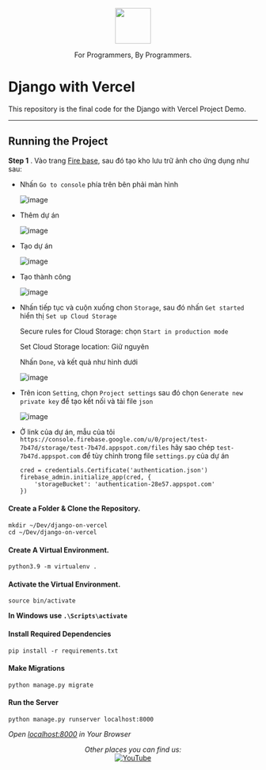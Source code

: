 <p align="center">
  <p align="center">
    <a href="https://www.youtube.com/channel/UC7m0x5NHiHz4VemPFVaS98A" target="_blank">
      <img src="https://raw.githubusercontent.com/codingforinnovations/Django-on-Vercel/main/.static/Logo-Light.png?token=GHSAT0AAAAAABXU4AJBD6OH7Z33MGA7X2EYY3HPGAA" height="72" />    
    </a>
  </p>
  <p align="center">
    For Programmers, By Programmers.
  </p>
</p>

# Django with Vercel

This repository is the final code for the Django with Vercel Project Demo.

---

## Running the Project

**Step 1** . Vào trang [Fire base](https://firebase.google.com/), sau đó tạo kho lưu trữ ảnh cho ứng dụng như sau:

  - Nhấn `Go to console` phía trên bên phải màn hình
    
    ![image](https://github.com/anhhducnguyen/Django-on-Vercel/assets/97099707/9dfcdce6-b0fd-4b0a-b510-d91a93227061)

  - Thêm dự án
    
    ![image](https://github.com/anhhducnguyen/Django-on-Vercel/assets/97099707/a285d19d-cadb-4f71-ac31-da9ae76fea01)

  - Tạo dự án
    
    ![image](https://github.com/anhhducnguyen/Django-on-Vercel/assets/97099707/87134ee8-9d0e-4726-9ed2-8b5e604d9759)

  - Tạo thành công
    
    ![image](https://github.com/anhhducnguyen/Django-on-Vercel/assets/97099707/43e1decd-2049-417b-b173-4c1cb049843e)

  - Nhấn tiếp tục và cuộn xuống chon `Storage`, sau đó nhấn `Get started` hiển thị `Set up Cloud Storage`

    Secure rules for Cloud Storage: chọn `Start in production mode`
    
    Set Cloud Storage location: Giữ nguyên

    Nhấn `Done`, và kết quả như hình dưới

    ![image](https://github.com/anhhducnguyen/Django-on-Vercel/assets/97099707/ffcb3449-c483-4fe1-8151-358bd353d3f0)

  - Trên icon `Setting`, chọn `Project settings` sau đó chọn `Generate new private key` để tạo kết nối và tải file `json`

    ![image](https://github.com/anhhducnguyen/Django-on-Vercel/assets/97099707/f8448bf8-188d-4d87-9bef-9b06d59be80c)

  - Ở link của dự án, mẫu của tôi `https://console.firebase.google.com/u/0/project/test-7b47d/storage/test-7b47d.appspot.com/files` hãy sao chép `test-7b47d.appspot.com` để tùy chỉnh trong file `settings.py` của dự án
    
    ```
    cred = credentials.Certificate('authentication.json')
    firebase_admin.initialize_app(cred, {
        'storageBucket': 'authentication-28e57.appspot.com'
    })
    ```


     



 

#### Create a Folder & Clone the Repository.
```
mkdir ~/Dev/django-on-vercel
cd ~/Dev/django-on-vercel
```

#### Create A Virtual Environment.
```
python3.9 -m virtualenv .
```

#### Activate the Virtual Environment.
```
source bin/activate
```

**In Windows use `.\Scripts\activate`**

#### Install Required Dependencies 
```
pip install -r requirements.txt
```

#### Make Migrations
```
python manage.py migrate
```

#### Run the Server
```
python manage.py runserver localhost:8000
```

_Open [localhost:8000](http://localhost:8000) in Your Browser_


<div align="center">
<i>Other places you can find us:</i><br>
<a href="https://www.youtube.com/channel/UC7m0x5NHiHz4VemPFVaS98A" target="_blank"><img src="https://img.shields.io/badge/YouTube-%23E4405F.svg?&style=flat-square&logo=youtube&logoColor=white" alt="YouTube"></a>
</div>
